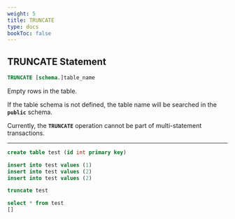 ```yaml
---
weight: 5
title: TRUNCATE
type: docs
bookToc: false
---
```


## TRUNCATE Statement

```SQL
TRUNCATE [schema.]table_name
```

Empty rows in the table.

If the table schema is not defined, the table name will be searched in the **`public`** schema.

Currently, the **`TRUNCATE`** operation cannot be part of multi-statement transactions.

---

```SQL
create table test (id int primary key)

insert into test values (1)
insert into test values (2)
insert into test values (2)

truncate test

select * from test
[]
```
